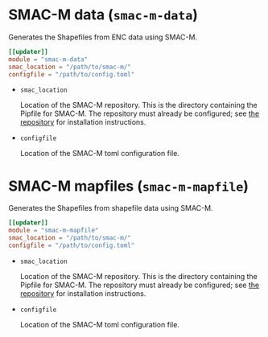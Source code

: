 # SMAC-M data (`smac-m-data`)

Generates the Shapefiles from ENC data using SMAC-M.

```toml
[[updater]]
module = "smac-m-data"
smac_location = "/path/to/smac-m/"
configfile = "/path/to/config.toml"
```

* `smac_location`

  Location of the SMAC-M repository. This is the directory containing the
  Pipfile for SMAC-M. The repository must already be configured; see [the 
  repository][smac-m repo] for installation instructions.

* `configfile`

  Location of the SMAC-M toml configuration file.

# SMAC-M mapfiles (`smac-m-mapfile`)

Generates the Shapefiles from shapefile data using SMAC-M.

```toml
[[updater]]
module = "smac-m-mapfile"
smac_location = "/path/to/smac-m/"
configfile = "/path/to/config.toml"
```

* `smac_location`

  Location of the SMAC-M repository. This is the directory containing the
  Pipfile for SMAC-M. The repository must already be configured; see [the 
  repository][smac-m repo] for installation instructions.

* `configfile`

  Location of the SMAC-M toml configuration file.

[smac-m repo]: https://github.com/LarsSchy/SMAC-M

